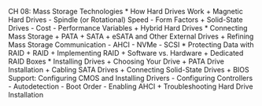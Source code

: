 CH 08: Mass Storage Technologies
    * How Hard Drives Work
        + Magnetic Hard Drives
          - Spindle (or Rotational) Speed
          - Form Factors
        + Solid-State Drives
          - Cost
          - Performance Variables
        + Hybrid Hard Drives
    * Connecting Mass Storage
        + PATA
        + SATA
        + eSATA and Other External Drives
        + Refining Mass Storage Communication
          - AHCI
          - NVMe
          - SCSI
    * Protecting Data with RAID
        + RAID
        + Implementing RAID
        + Software vs. Hardware
        + Dedicated RAID Boxes
    * Installing Drives
        + Choosing Your Drive
        + PATA Drive Installation
        + Cabling SATA Drives
        + Connecting Solid-State Drives
        + BIOS Support: Configuring CMOS and Installing Drivers
          - Configuring Controllers
          - Autodetection
          - Boot Order
          - Enabling AHCI
        + Troubleshooting Hard Drive Installation




